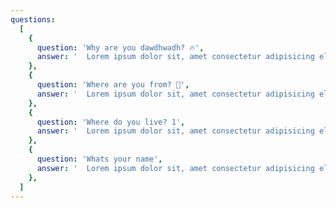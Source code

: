 ```yaml
---
questions:
  [
    {
      question: 'Why are you dawdhwadh? 🔥',
      answer: '  Lorem ipsum dolor sit, amet consectetur adipisicing elit. Maiores aperiam hic ea, autem fugiat at in voluptatem accusamus facilis iste, recusandae ducimus iusto placeat eveniet reiciendis. Quibusdam sapiente illo nemo.',
    },
    {
      question: 'Where are you from? 🔌',
      answer: '  Lorem ipsum dolor sit, amet consectetur adipisicing elit. Maiores aperiam hic ea, autem fugiat at in voluptatem accusamus facilis iste, recusandae ducimus iusto placeat eveniet reiciendis. Quibusdam sapiente illo nemo.',
    },
    {
      question: 'Where do you live? 1',
      answer: '  Lorem ipsum dolor sit, amet consectetur adipisicing elit. Maiores aperiam hic ea, autem fugiat at in voluptatem accusamus facilis iste, recusandae ducimus iusto placeat eveniet reiciendis. Quibusdam sapiente illo nemo.',
    },
    {
      question: 'Whats your name',
      answer: '  Lorem ipsum dolor sit, amet consectetur adipisicing elit. Maiores aperiam hic ea, autem fugiat at in voluptatem accusamus facilis iste, recusandae ducimus iusto placeat eveniet reiciendis. Quibusdam sapiente illo nemo.',
    },
  ]
---
```

